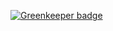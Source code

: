 

[![Greenkeeper badge](https://badges.greenkeeper.io/sethbergman/about-me.svg)](https://greenkeeper.io/)